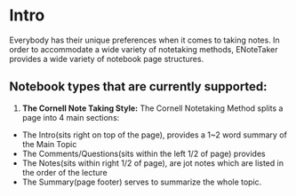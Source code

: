 # Intro
Everybody has their unique preferences when it comes to taking notes.
In order to accommodate a wide variety of notetaking methods,
ENoteTaker provides a wide variety of notebook page structures.

## Notebook types that are currently supported:
1. **The Cornell Note Taking Style:**
  The Cornell Notetaking Method splits a page into 4 main sections:
  * The Intro(sits right on top of the page), provides a 1~2 word summary of the Main Topic
  * The Comments/Questions(sits within the left 1/2 of page) provides
  * The Notes(sits within right 1/2 of page), are jot notes which are listed in the order of the lecture
  * The Summary(page footer) serves to summarize the whole topic. 
